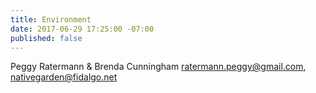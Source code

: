 ```yaml
---
title: Environment
date: 2017-06-29 17:25:00 -07:00
published: false
---
```


Peggy Ratermann & Brenda Cunningham ratermann.peggy@gmail.com, nativegarden@fidalgo.net